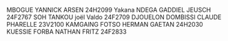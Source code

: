 MBOGUE YANNICK ARSEN 
24H2099
Yakana NDEGA GADDIEL JEUSCH 
24F2767
SOH TANKOU joël Valdo
24F2709
DJOUELON DOMBISSI CLAUDE PHARELLE 
23V2100
KAMGAING FOTSO HERMAN GAETAN 
24H2030
KUESSIE FORBA NATHAN FRITZ 
24F2833
